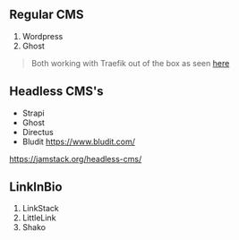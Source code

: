 ## Regular CMS

1. Wordpress
2. Ghost

> Both working with Traefik out of the box as seen [here](https://jalcocert.github.io/JAlcocerT/no-code-websites/)

## Headless CMS's

* Strapi
* Ghost
* Directus
* Bludit https://www.bludit.com/

<https://jamstack.org/headless-cms/>

## LinkInBio

1. LinkStack
2. LittleLink
3. Shako